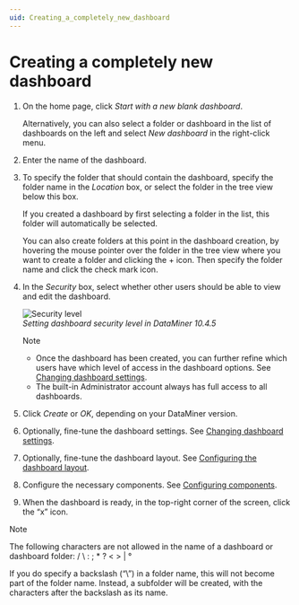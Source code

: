 ```yaml
---
uid: Creating_a_completely_new_dashboard
---
```


# Creating a completely new dashboard

1. On the home page, click *Start with a new blank dashboard*.

   Alternatively, you can also select a folder or dashboard in the list of dashboards on the left and select *New dashboard* in the right-click menu.

1. Enter the name of the dashboard.

1. To specify the folder that should contain the dashboard, specify the folder name in the *Location* box, or select the folder in the tree view below this box.

   If you created a dashboard by first selecting a folder in the list, this folder will automatically be selected.

   You can also create folders at this point in the dashboard creation, by hovering the mouse pointer over the folder in the tree view where you want to create a folder and clicking the + icon. Then specify the folder name and click the check mark icon.

1. In the *Security* box, select whether other users should be able to view and edit the dashboard.

   ![Security level](~/dataminer/images/Security_Level.png)<br>*Setting dashboard security level in DataMiner 10.4.5*

   > [!NOTE]
   > - Once the dashboard has been created, you can further refine which users have which level of access in the dashboard options. See [Changing dashboard settings](xref:Configuring_dashboard_security).
   > - The built-in Administrator account always has full access to all dashboards.

1. Click *Create* or *OK*, depending on your DataMiner version<!--RN 38278-->.

1. Optionally, fine-tune the dashboard settings. See [Changing dashboard settings](xref:Changing_dashboard_settings).

1. Optionally, fine-tune the dashboard layout. See [Configuring the dashboard layout](xref:Configuring_the_dashboard_layout).

1. Configure the necessary components. See [Configuring components](xref:Configuring_components).

1. When the dashboard is ready, in the top-right corner of the screen, click the “x” icon.

> [!NOTE]
> The following characters are not allowed in the name of a dashboard or dashboard folder: / \\ : ; \* ? \< \> \| °
>
> If you do specify a backslash (“\\”) in a folder name, this will not become part of the folder name. Instead, a subfolder will be created, with the characters after the backslash as its name.
>
